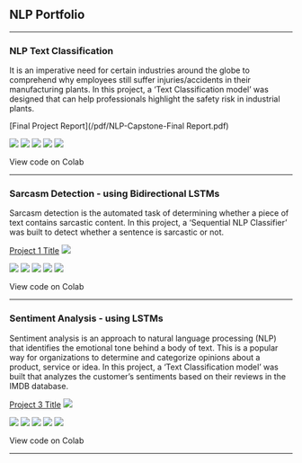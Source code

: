 ## NLP Portfolio
<!-- <img src="images/NLP.jpeg?raw=true"/> -->

---

### NLP Text Classification 

It is an imperative need for certain industries around the globe to comprehend why employees still suffer injuries/accidents in their manufacturing plants. In this project, a ‘Text Classification model’ was designed that can help professionals highlight the safety risk in industrial plants. 

[Final Project Report](/pdf/NLP-Capstone-Final Report.pdf)

[![](https://img.shields.io/badge/Python-white?logo=Python)](#) [![](https://img.shields.io/badge/Jupyter-white?logo=Jupyter)](#) [![](https://img.shields.io/badge/PyTorch-white?logo=pytorch)](#) [![](https://img.shields.io/badge/Twitter-white?logo=Twitter)](#) [![](https://img.shields.io/badge/HuggingFace_Transformers-white?logo=huggingface)](#)

View code on Colab

---

### Sarcasm Detection - using Bidirectional LSTMs

Sarcasm detection is the automated task of determining whether a piece of text contains sarcastic content. In this project, a ‘Sequential NLP Classifier’ was built to detect whether a sentence is sarcastic or not.

[Project 1 Title](/NLP_Capstone_Group4.ipynb)
<img src="images/dummy_thumbnail.jpg?raw=true"/>

[![](https://img.shields.io/badge/Python-white?logo=Python)](#) [![](https://img.shields.io/badge/Jupyter-white?logo=Jupyter)](#) [![](https://img.shields.io/badge/PyTorch-white?logo=pytorch)](#) [![](https://img.shields.io/badge/Twitter-white?logo=Twitter)](#) [![](https://img.shields.io/badge/HuggingFace_Transformers-white?logo=huggingface)](#)

View code on Colab

---

### Sentiment Analysis - using LSTMs

Sentiment analysis is an approach to natural language processing (NLP) that identifies the emotional tone behind a body of text. This is a popular way for organizations to determine and categorize opinions about a product, service or idea. In this project, a ‘Text Classification model’ was built that analyzes the customer’s sentiments based on their reviews in the IMDB database. 

[Project 3 Title](http://example.com/)
<img src="images/dummy_thumbnail.jpg?raw=true"/>

[![](https://img.shields.io/badge/Python-white?logo=Python)](#) [![](https://img.shields.io/badge/Jupyter-white?logo=Jupyter)](#) [![](https://img.shields.io/badge/PyTorch-white?logo=pytorch)](#) [![](https://img.shields.io/badge/Twitter-white?logo=Twitter)](#) [![](https://img.shields.io/badge/HuggingFace_Transformers-white?logo=huggingface)](#)

View code on Colab

---

